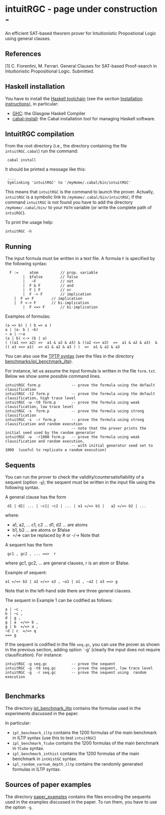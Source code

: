 intuitRGC - page under construction -
=========

An efficient SAT-based theorem prover for Intuitionistic Propostional Logic using general clauses.



References
----------


[1] C. Fiorentini, M. Ferrari. General Clauses for SAT-based Proof-search in Intuitionistic Propositional Logic. Submitted.



Haskell installation
-------------------

You have to install the [Haskell toolchain](https://www.haskell.org/downloads)
(see  the section  [Installation instructions](https://www.haskell.org/downloads#ghcup)), 
in particular:

- [GHC](https://www.haskell.org/ghc/): the Glasgow Haskell Compiler
- [cabal-install](https://cabal.readthedocs.io/en/3.6/): the Cabal installation tool for managing Haskell software.



IntuitRGC compilation
----------------------

From the  root directory (i.e., the directory containing the file  `intuitRGC.cabal`) run the command:

```console
 cabal install
```

It should be printed a message like this:

```console
 ....
 Symlinking 'intuitRGC' to '/myHome/.cabal/bin/intuitRGC'
```

This means that `intuitRGC` is the command to launch the prover. Actually,
`intuitRGC` is a symbolic link to    `/myHome/.cabal/bin/intuitRGC`; if
the command `intuitRGC` is not found you have to add the directory `/myHome/.cabal/bin/` to
your `PATH` variable (or write the complete path of `intuiRGC`).


To print the usage help:


```console
intuitRGC -h
```


Running
-------

The input formula must be written in a text file. A formula `F` is specified by the following syntax:

```console
  F :=     atom          // prop. variable
        |  $false        // false
        |   ~F           // not 
        |  F & F         // and
        |  F | F         // or
        |  F -> F        // implication
	|  F => F        // implication
	|  F <-> F       // bi-implication
        |  F <=> F       // bi-implication
```
Examples of formulas:

```console
(a => b) | ( b => a )
a | (a- b | ~b)
~ a | ~~a
(a | b) <-> (b | a)
( ((a1 <=> a2) =>  a1 & a2 & a3) & ((a2 <=> a3)  =>  a1 & a2 & a3)  & (( a3 <=> a1)  => a1 & a2 & a3 ) )  =>  a1 & a2 & a3  
```

You can also use the [TPTP syntax](http://tptp.cs.miami.edu/TPTP/QuickGuide/Problems.html)
(see the files in  the
directory  [benchmarks/ipl_benchmark_iltp](https://github.com/cfiorentini/intuitRGC/tree/main/benchmarks/ipl_benchmark_iltp)).


For instance, let us assume the input formula is written in the file `form.txt`.
Below we show some possible command lines.


```console
intuitRGC form.p              -- prove the formula using the default clausification
intuitRGC -t2 form.p          -- prove the formula using the default clausification, high trace level
intuitRGC -w -t0 form.p       -- prove the formula using weak clausification, low trace level
intuitRGC -s  form.p          -- prove the formula using strong clausification
intuitRGC -s  -r form.p       -- prove the formula using strong clausification and random execution
                              -- note that the prover prints the initial seed used by the random generator 
intuitRGC -w  -r1000 form.p   -- prove the formula using weak clausification and random execution, 
                              -- with initial generator seed set to 1000  (useful to replicate a random execution)

```

Sequents 
--------

You can run the prover to check the validity/countersatisfiability  of a sequent (option `-g`); the sequent must be written in the input file using the following syntax.

A  general clause has the form

```console
 d1 | d2| ... | ~c1| ~c2 | ... | a1 =/=> b1 |   a2 =/=> b2 | ...
```
where:

-  a1, a2, ...  c1, c2 ...  d1, d2 ... are atoms
-  b1, b2 ... are atoms or $false
-   =/=> can be replaced by  # or -/->
Note that 

A sequent has the form

```console
 gc1 , gc2 , ... ==>  r
```

where gc1, gc2, ...  are general  clauses, r  is an atom or $false. 


Example of sequent:


```console
a1 =/=> b2 | a2 =/=> a3 , ~a1 | a1 , ~a2 | a3 ==> g

```
Note that in the left-hand side there are three general clauses. 

The sequent in Example 1 can be codified as follows:

```console
a | ~c ,
b | ~c ,
d | g ,
g | a  =/=> b , 
g | b  =/=> a , 
~d | c  =/=> q 
==> g
```


If the sequent is codified in the file `seq.gc`, you can use the prover as shown in the previous section, adding option `-g'
(clearly  the input does not require clausification). For instance:



```console
intuitRGC -g seq.gc           -- prove the sequent 
intuitRGC -g -t0 seq.gc       -- prove the sequent, low trace level
intuitRGC -g  -r seq.gc       -- prove the sequent using  random execution
                   
```


Benchmarks
----------

The directory [ipl_benchmark_iltp](https://github.com/cfiorentini/intuitRGC/tree/main/benchmarks) contains the formulas used in the experiments
discussed in the paper.

In particular:

-  `ipl_benchmark_iltp` contains the 1200 formulas of the main benchmark in ILTP syntax (use this to test `intuitRGC`)
-   `ipl_benchmark_fcube` contains the 1200 formulas of the main benchmark in `fCube` syntax.
-   `ipl_benchmark_inthist` contains the 1200 formulas of the main benchmark in `intHistGC` syntax.
-  `ipl_random_varnum_depth_iltp` contains the randomly generated formulas in   ILTP syntax.



Sources of paper examples
------------------------

The directory
[paper_examples](https://github.com/cfiorentini/intuitRGC/tree/main/paper_examples)
contains the files encoding the sequents used in the examples
discussed in the paper. To run them, you have to use the option `-g`.
